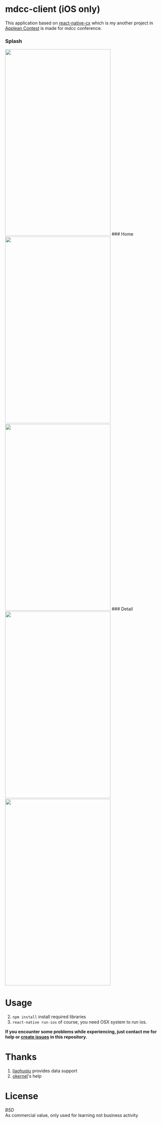 # mdcc-client (iOS only)
This application based on [react-native-cx](https://github.com/applean/react-native-cx) which is my another project in [Applean Contest](https://applean.cn)
is made for mdcc conference. 

### Splash
<img src="http://ww4.sinaimg.cn/large/005zU9b3jw1f7y74sjof2j30ku112wgg.jpg" width="340" height="600"/>
### Home
<img src="http://ww2.sinaimg.cn/large/005zU9b3gw1f7y6qfosxcj30ku112n29.jpg" width="340" height="600"/>
&nbsp;&nbsp;&nbsp;
<img src="http://ww4.sinaimg.cn/large/005zU9b3gw1f7y6qgxocaj30ku112wiu.jpg" width="340" height="600"/>
### Detail
<img src="http://ww3.sinaimg.cn/large/005zU9b3gw1f7y6qdcq11j30ku112n23.jpg" width="340" height="600"/>
&nbsp;&nbsp;&nbsp;
<img src="http://ww1.sinaimg.cn/large/005zU9b3gw1f7y6ql9sltj30ku1127ai.jpg" width="340" height="600"/>

# Usage
2. `npm install` install required libraries
3. `react-native run-ios` of course, you need OSX system to run ios.

**If you encounter some problems while experiencing, just contact me for help or [create issues](https://github.com/Bob1993/mdcc-client/issues) in this repository.**

# Thanks
1. [liaohuqiu](https://github.com/liaohuqiu) provides data support
2. [okernel](https://github.com/okernel)'s help

# License
*BSD*  
As commercial value, only used for learning not business activity
